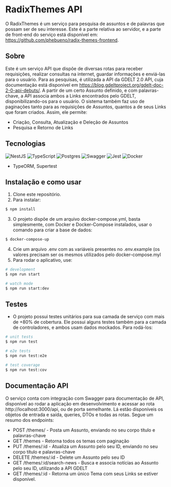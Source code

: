 # RadixThemes API
O RadixThemes é um serviço para pesquisa de assuntos e de palavras que possam ser de seu interesse. Este é a parte relativa ao servidor, e a parte de front-end do serviço está disponível em: https://github.com/phebueno/radix-themes-frontend.

## Sobre
Este é um serviço API que dispõe de diversas rotas para receber requisições, realizar consultas na internet, guardar informações e enviá-las para o usuário. Para as pesquisas, é utilizada a API da GDELT 2.0 API, cuja documentação está disponível em https://blog.gdeltproject.org/gdelt-doc-2-0-api-debuts/. A partir de um certo Assunto definido, e com palavras-chave, a API associa ambos a Links encontrados pelo GDELT, disponibilizando-os para o usuário. O sistema também faz uso de paginações tanto para as requisições de Assuntos, quantos a de seus Links que foram criados. Assim, ele permite:

- Criação, Consulta, Atualização e Deleção de Assuntos
- Pesquisa e Retorno de Links

## Tecnologias
 ![NestJS](https://img.shields.io/badge/nestjs-%23E0234E.svg?style=for-the-badge&logo=nestjs&logoColor=white)
 ![TypeScript](https://img.shields.io/badge/typescript-%23007ACC.svg?style=for-the-badge&logo=typescript&logoColor=white)
 ![Postgres](https://img.shields.io/badge/postgres-%23316192.svg?style=for-the-badge&logo=postgresql&logoColor=white)
 ![Swagger](https://img.shields.io/badge/-Swagger-%23Clojure?style=for-the-badge&logo=swagger&logoColor=white)
 ![Jest](https://img.shields.io/badge/-jest-%23C21325?style=for-the-badge&logo=jest&logoColor=white)
 ![Docker](https://img.shields.io/badge/docker-%230db7ed.svg?style=for-the-badge&logo=docker&logoColor=white)
 - TypeORM, Supertest

## Instalação e como usar
1. Clone este repositório.
2. Para instalar:
```bash
$ npm install
```
3. O projeto dispõe de um arquivo docker-compose.yml, basta simplesmente, com Docker e Docker-Compose instalados, usar o comando para criar a base de dados:
```bash
$ docker-compose-up
```
4. Crie um arquivo .env com as variáveis presentes no .env.example (os valores precisam ser os mesmos utilizados pelo docker-compose.myl
5. Para rodar o aplicativo, use:
```bash
# development
$ npm run start

# watch mode
$ npm run start:dev
```

## Testes
- O projeto possui testes unitários para sua camada de serviço com mais de +80% de cobertura. Ele possui alguns testes também para a camada de controladores, e ambos usam dados mockados. Para rodá-los:
```bash
# unit tests
$ npm run test

# e2e tests
$ npm run test:e2e

# test coverage
$ npm run test:cov
```

## Documentação API
O serviço conta com integração com Swagger para documentação de API, disponível ao rodar a aplicação em desenvolvimento e acessar ao rota http://localhost:3000/api, ou de porta semelhante. Lá estão disponíveis os objetos de entrada e saída, queries, DTOs e todas as rotas.
Segue um resumo dos endpoints:
- POST /themes/ - Posta um Assunto, enviando no seu corpo título e palavras-chave
- GET /themes - Retorna todos os temas com paginação
- PUT /themes/:id - Atualiza um Assunto pelo seu ID, enviando no seu corpo título e palavras-chave
- DELETE /themes/:id - Delete um Assunto pelo seu ID
- GET /themes/:id/search-news - Busca e associa notícias ao Assunto pelo seu ID, utilizando a API GDELT
- GET /themes/:id - Retorna um único Tema com seus Links se estiver disponível.
